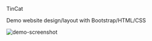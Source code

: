 TinCat

Demo website design/layout with Bootstrap/HTML/CSS


![demo-screenshot](https://user-images.githubusercontent.com/22460957/120138837-ea022480-c19c-11eb-9203-4446818fe919.png)